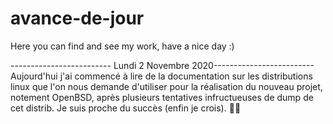 # avance-de-jour
Here you can find and see my work, have a nice day :)

------------------------- Lundi 2 Novembre 2020-------------------------
Aujourd'hui j'ai commencé à lire de la documentation sur les distributions linux que l'on nous demande d'utiliser pour la réalisation du nouveau projet, notement OpenBSD, après plusieurs tentatives infructueuses de dump de cet distrib. Je suis proche du succès (enfin je crois). 🤞🏻
